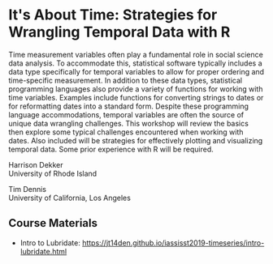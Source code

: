 # It's About Time: Strategies for Wrangling Temporal Data with R

Time measurement variables often play a fundamental role in social science data analysis. To accommodate this, statistical software typically includes a data type specifically for temporal variables to allow for proper ordering and time-specific measurement. In addition to these data types, statistical programming languages also provide a variety of functions for working with time variables. Examples include functions for converting strings to dates or for reformatting dates into a standard form. Despite these programming language accommodations, temporal variables are often the source of unique data wrangling challenges. This workshop will review the basics then explore some typical challenges encountered when working with dates. Also included will be strategies for effectively plotting and visualizing temporal data. Some prior experience with R will be required.

Harrison Dekker  
University of Rhode Island  

Tim Dennis  
University of California, Los Angeles  

## Course Materials 

* Intro to Lubridate:  <https://jt14den.github.io/iassisst2019-timeseries/intro-lubridate.html>


